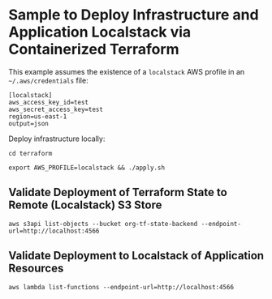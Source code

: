 
# Sample to Deploy Infrastructure and Application Localstack via Containerized Terraform

This example assumes the existence of a `localstack` AWS profile in an `~/.aws/credentials` file:

    [localstack]
    aws_access_key_id=test
    aws_secret_access_key=test
    region=us-east-1
    output=json

Deploy infrastructure locally:

    cd terraform

    export AWS_PROFILE=localstack && ./apply.sh

## Validate Deployment of Terraform State to Remote (Localstack) S3 Store

    aws s3api list-objects --bucket org-tf-state-backend --endpoint-url=http://localhost:4566


## Validate Deployment to Localstack of Application Resources

    aws lambda list-functions --endpoint-url=http://localhost:4566
